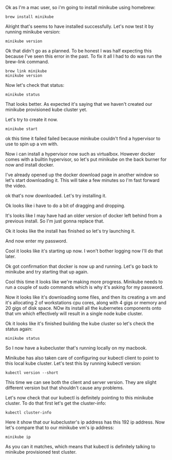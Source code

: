 Ok as I'm a mac user, so i'm going to install minikube using homebrew:

```
brew install minikube
```

Alright that's seems to have installed successfully. Let's now test it by running minikube version:


```
minikube version
```



Ok that didn't go as a planned. To be honest I was half expecting this because I've seen this error in the past. To fix it all I had to do was run the brew-link command.

```
brew link minikube
minikube version
```

Now let's check that status:

```
minikube status
```

That looks better. As expected it's saying that we haven't created our minikube provisioned kube cluster yet.

Let's try to create it now.

```
minikube start
```

ok this time it failed failed because minikube couldn't find a hypervisor to use to spin up a vm with.

Now i can install a hypervisor now such as virtualbox. However docker comes with a builtin hypervisor, so let's put minikube on the back burner for now and install docker.

I've already opened up the docker download page in another window so let's start downloading it. This will take a few minutes so I'm fast forward the video.


ok that's now downloaded. Let's try installing it.


Ok looks like i have to do a bit of dragging and dropping.


It's looks like I may have had an older version of docker left behind from a previous install. So I'm just gonna replace that.

Ok it looks like the install has finished so let's try launching it.


And now enter my password.


Cool it looks like it's starting up now. I won't bother logging now I'll do that later.

Ok got confirmation that docker is now up and running. Let's go back to minikube and try starting that up again.

Cool this time it looks like we're making more progress. Minikube needs to run a couple of sudo commands which is why it's asking for my password.

Now it looks like it's downloading some files, and then its creating a vm and it's allocating 2 of workstations cpu cores, along with 4 gigs or memory and 20 gigs of disk space. NOw its install all the kubernetes components onto that vm which effectively will result in a single node kube cluster.

Ok it looks like it's finished building the kube cluster so let's check the status again:

```
minikube status
```



So I now have a kubecluster that's running locally on my macbook.

Minikube has also taken care of configuring our kubectl client to point to this local kube cluster. Let's test this by running kubectl version:

```
kubectl version --short
```

This time we can see both the client and server version. They are slight different version but that shouldn't cause any problems.

Let's now check that our kubectl is definitely pointing to this minikube cluster. To do that first let's get the cluster-info:

```
kubectl cluster-info
```

Here it show that our kubecluster's ip address has this 192 ip address. Now let's compare that to our minikube vm's ip address:

```
minikube ip
```

As you can it matches, which means that kubectl is definitely talking to minikube provisioned test cluster.